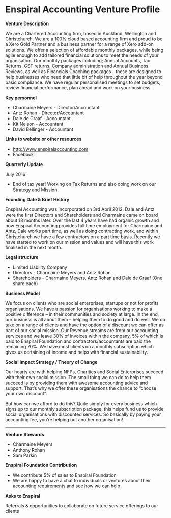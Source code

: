 # Enspiral Accounting Venture Profile

**Venture Description**

We are a Chartered Accounting firm, based in Auckland, Wellington and Christchurch. We are a 100% cloud based accounting firm and proud to be a Xero Gold Partner and a business partner for a range of Xero add-on solutions. We offer a selection of affordable monthly packages, while being agile enough to add tailored financial solutions to meet the needs of your organisation. Our monthly packages including; Annual Accounts, Tax Returns, GST returns, Company administration and Annual Business Reviews, as well as Financials Coaching packages - these are designed to help businesses who need that little bit of help throughout the year beyond basic compliance.  We have regular personalised meetings to set budgets, review financial performance, plan ahead and work on your business.

**Key personnel**

* Charmaine Meyers - Director/Accountant
* Antz Rohan - Director/Accountant
* Dale de Graaf - Accountant
* Kit Nelson - Accountant
* David Bellinger - Accountant


**Links to website or other resources**

* http://www.enspiralaccounting.com
* Facebook 


**Quarterly Update**

July 2016

* End of tax year! Working on Tax Returns and also doing work on our Strategy and Mission. 

**Founding Date & Brief History**

Enspiral Accounting was incorporated on 3rd April 2012. Dale and Antz were the first Directors and Shareholders and Charmaine came on board about 18 months later. Over the last 4 years have had organic growth and now Enspiral Accounting provides full time employment for Charmaine and Antz, Dale works part time, as well as doing contracting work, and within Christchurch we have a few contractors on a part time basis. Recently we have started to work on our mission and values and will have this work finalised in the next month. 

**Legal structure**

* Limited Liability Company
* Directors - Charmaine Meyers and Antz Rohan
* Shareholders - Charmaine Meyers, Antz Rohan and Dale de Graaf (One share each)

**Business Model**

We focus on clients who are social enterprises, startups or not for profits organisations.
We have a passion for organisations working to make a positive difference – in their communities and society at large. In the end, our business is all about them – helping them to do good and do well. We do take on a range of clients and have the  option of a discount we can offer as part of our social mission. Our Revenue streams are from our accounting services and we leave 30% of invoices within the company, 5% of which is paid to Enspiral Foundation and contractors/accountants are paid the remaining 70%. We have most clients on a monthly subscription which gives us certaining of income and helps with financial sustainability. 


**Social Impact Strategy / Theory of Change**

Our hearts are with helping NFPs, Charities and Social Enterprises succeed with their own social mission. The small thing we can do to help them succeed is by providing them with awesome accounting advice and support. That’s why we offer these organisations the chance to “choose your own discount”.

But how can we afford to do this? Quite simply for every business which signs up to our monthly subscription package, this helps fund us to provide social organisations with discounted services. So basically by paying your accounting fee, you’re helping out another organisation!


---

**Venture Stewards** 

* Charmaine Meyers
* Anthony Rohan
* Sam Parkin

**Enspiral Foundation Contribution**

* We contribute 5% of sales to Enspiral Foundation
* We are happy to have a chat to individuals or ventures about their accounting requirements and see how we can help
 

**Asks to Enspiral**

Referrals & opportunities to collaborate on future service offerings to our clients



